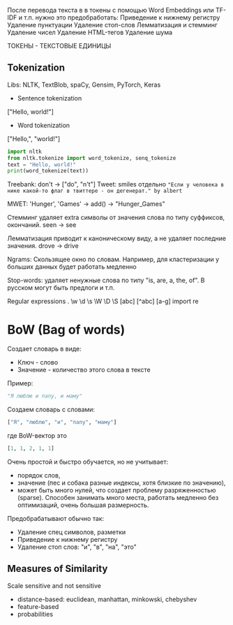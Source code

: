 После перевода текста в в токены с помощью Word Embeddings или TF-IDF и т.п. нужно это предобработать:
Приведение к нижнему регистру
Удаление пунктуации
Удаление стоп-слов
Лемматизация и стемминг
Удаление чисел
Удаление HTML-тегов
Удаление шума

ТОКЕНЫ - ТЕКСТОВЫЕ ЕДИНИЦЫ

## Tokenization

Libs: NLTK, TextBlob, spaCy, Gensim, PyTorch, Keras

- Sentence tokenization

\["Hello, world!"]

- Word tokenization

\["Hello,", "world!"]

``` python
import nltk
from nltk.tokenize import word_tokenize, senq_tokenize
text = "Hello, world!"
print(word_tokenize(text))
```

Treebank: don't -> \["do", "n't"]
Tweet: smiles отдельно
`"Если у человека в нике какой-то флаг в твиттере - он дегенерат." by albert`

MWET: 'Hunger', 'Games' -> add() -> "Hunger_Games"

Стемминг удаляет extra символы от значения слова по типу суффиксов, окончаний.
seen -> see

Лемматизация приводит к каноническому виду, а не удаляет последние значения.
drove -> drive

Ngrams: Скользящее окно по словам. Например, для кластеризации у больших данных будет работать медленно

Stop-words: удаляет ненужные слова по типу "is, are, a, the, of". В русском могут быть предлоги и т.п.

Regular expressions . \w \d \s \W \D \S \[abc] \[^abc] \[a-g]
import re

# BoW (Bag of words)

Создает словарь в виде:
- Ключ - слово
- Значение -  количество этого слова в тексте

Пример:
``` python
"Я люблю и папу, и маму"
```

Создаем словарь с словами:
``` python
["Я", "люблю", "и", "папу", "маму"]
```

где BoW-вектор это
``` python
[1, 1, 2, 1, 1]
```

Очень простой и быстро обучается, но не учитывает: 
- порядок слов, 
- значение (пес и собака разные индексы, хотя близкие по значению), 
- может быть много нулей, что создает проблему разряженностью (sparse). Способен занимать много места, работать медленно без оптимизаций, очень большая размерность.

Предобрабатывают обычно так:
- Удаление спец символов, разметки
- Приведение к нижнему регистру
- Удаление стоп слов: "и", "в", "на", "это"

## Measures of Similarity

Scale sensitive and not sensitive
- distance-based: euclidean, manhattan, minkowski, chebyshev
- feature-based
- probabilities















